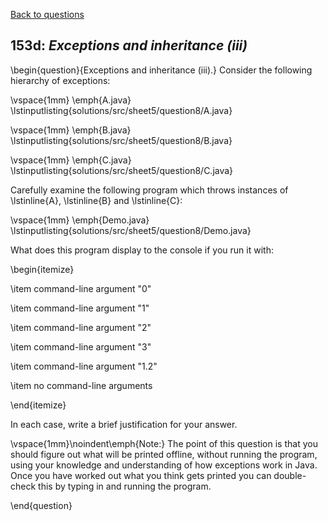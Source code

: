 [Back to questions](../README.md)

## 153d: *Exceptions and inheritance (iii)*

\begin{question}{Exceptions and inheritance (iii).}
Consider the following hierarchy of exceptions:

\vspace{1mm}
\emph{A.java}
\lstinputlisting{solutions/src/sheet5/question8/A.java}

\vspace{1mm}
\emph{B.java}
\lstinputlisting{solutions/src/sheet5/question8/B.java}

\vspace{1mm}
\emph{C.java}
\lstinputlisting{solutions/src/sheet5/question8/C.java}

Carefully examine the following program which throws instances of \lstinline{A}, \lstinline{B} and \lstinline{C}:

\vspace{1mm}
\emph{Demo.java}
\lstinputlisting{solutions/src/sheet5/question8/Demo.java}

What does this program display to the console if you run it with:

\begin{itemize}

\item command-line argument "0"

\item command-line argument "1"

\item command-line argument "2"

\item command-line argument "3"

\item command-line argument "1.2"

\item no command-line arguments

\end{itemize}

In each case, write a brief justification for your answer.

\vspace{1mm}\noindent\emph{Note:} The point of this question is that you should figure out what will be printed offline, without running the program, using
your knowledge and understanding of how exceptions work in Java.  Once you have worked out what you think gets printed you can double-check
this by typing in and running the program.

\end{question}
